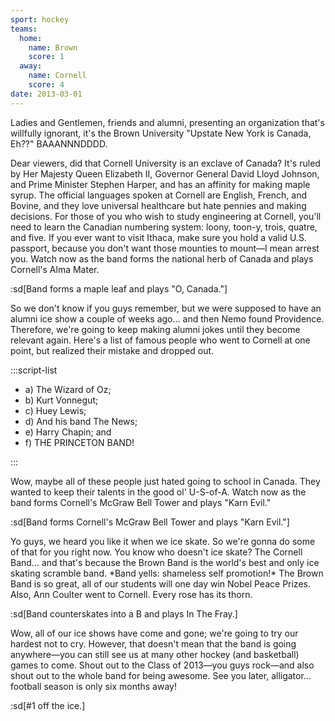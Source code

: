 ```yaml
---
sport: hockey
teams:
  home:
    name: Brown
    score: 1
  away:
    name: Cornell
    score: 4
date: 2013-03-01
---
```


Ladies and Gentlemen, friends and alumni, presenting an organization that's willfully ignorant, it's the Brown University "Upstate New York is Canada, Eh??" BAAANNNDDDD.

Dear viewers, did that Cornell University is an exclave of Canada? It's ruled by Her Majesty Queen Elizabeth II, Governor General David Lloyd Johnson, and Prime Minister Stephen Harper, and has an affinity for making maple syrup. The official languages spoken at Cornell are English, French, and Bovine, and they love universal healthcare but hate pennies and making decisions. For those of you who wish to study engineering at Cornell, you'll need to learn the Canadian numbering system: loony, toon-y, trois, quatre, and five. If you ever want to visit Ithaca, make sure you hold a valid U.S. passport, because you don't want those mounties to mount—I mean arrest you. Watch now as the band forms the national herb of Canada and plays Cornell's Alma Mater.

:sd[Band forms a maple leaf and plays "O, Canada."]

So we don't know if you guys remember, but we were supposed to have an alumni ice show a couple of weeks ago... and then Nemo found Providence. Therefore, we're going to keep making alumni jokes until they become relevant again. Here's a list of famous people who went to Cornell at one point, but realized their mistake and dropped out.

:::script-list

- a) The Wizard of Oz;
- b) Kurt Vonnegut;
- c) Huey Lewis;
- d) And his band The News;
- e) Harry Chapin; and
- f) THE PRINCETON BAND!

:::

Wow, maybe all of these people just hated going to school in Canada. They wanted to keep their talents in the good ol' U-S-of-A. Watch now as the band forms Cornell's McGraw Bell Tower and plays "Karn Evil."

:sd[Band forms Cornell's McGraw Bell Tower and plays "Karn Evil."]

Yo guys, we heard you like it when we ice skate. So we're gonna do some of that for you right now. You know who doesn't ice skate? The Cornell Band... and that's because the Brown Band is the world's best and only ice skating scramble band. \*Band yells: shameless self promotion!\* The Brown Band is so great, all of our students will one day win Nobel Peace Prizes. Also, Ann Coulter went to Cornell. Every rose has its thorn.

:sd[Band counterskates into a B and plays In The Fray.]

Wow, all of our ice shows have come and gone; we're going to try our hardest not to cry. However, that doesn't mean that the band is going anywhere—you can still see us at many other hockey (and basketball) games to come. Shout out to the Class of 2013—you guys rock—and also shout out to the whole band for being awesome. See you later, alligator... football season is only six months away!

:sd[#1 off the ice.]
